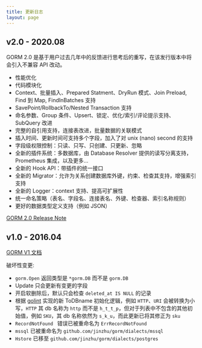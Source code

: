 ```yaml
---
title: 更新日志
layout: page
---
```


## v2.0 - 2020.08

GORM 2.0 是基于用户过去几年中的反馈进行思考后的重写，在该发行版本中将会引入不兼容 API 改动。

* 性能优化
* 代码模块化
* Context、批量插入、Prepared Statment、DryRun 模式、Join Preload, Find 到 Map, FindInBatches 支持
* SavePoint/RollbackTo/Nested Transaction 支持
* 命名参数、Group 条件、Upsert、锁定、优化/索引/评论提示支持、SubQuery 改进
* 完整的自引用支持，连接表改进，批量数据的关联模式
* 插入时间、更新时间可支持多个字段，加入了对 unix (nano) second 的支持
* 字段级权限控制：只读、只写、只创建、只更新、忽略
* 全新的插件系统：多数据库，由 Database Resolver 提供的读写分离支持，Prometheus 集成，以及更多...
* 全新的 Hook API：带插件的统一接口
* 全新的 Migrator：允许为关系创建数据库外键，约束、检查其支持，增强索引支持
* 全新的 Logger：context 支持、提高可扩展性
* 统一命名策略（表名、字段名、连接表名、外键、检查器、索引名称规则）
* 更好的数据类型定义支持（例如 JSON）

[GORM 2.0 Release Note](v2_release_note.html)

## v1.0 - 2016.04

[GORM V1 文档](https://v1.gorm.io)

破坏性变更:

* `gorm.Open` 返回类型是 `*gorm.DB` 而不是 `gorm.DB`
* Update 只会更新有变更的字段
* 开启软删除后，默认只会检查 `deleted_at IS NULL` 的记录
* 根据 [golint](https://github.com/golang/lint/blob/master/lint.go#L702) 实现的新 ToDBname 初始化逻辑，例如 `HTTP`、`URI` 会被转换为小写，`HTTP` 其 db 名称为 `http` 而不是 `h_t_t_p`，但对于列表中不包含的其他初始值，例如 `SKU`，其 db 名称依然为 `s_k_u`，而此更新已将其修正为 `sku`
* `RecordNotFound ` 错误已被重命名为 `ErrRecordNotFound `
* `mssql` 已被重命名为 `github.com/jinzhu/gorm/dialects/mssql`
* `Hstore` 已移至 `github.com/jinzhu/gorm/dialects/postgres`
